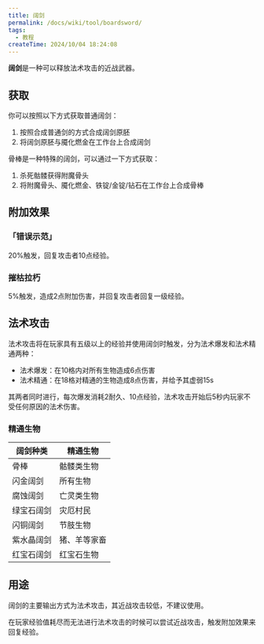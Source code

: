 ```yaml
---
title: 阔剑
permalink: /docs/wiki/tool/boardsword/
tags:
  - 教程
createTime: 2024/10/04 18:24:08
---
```

**阔剑**是一种可以释放法术攻击的近战武器。

## 获取
你可以按照以下方式获取普通阔剑：

1. 按照合成普通剑的方式合成阔剑原胚
2. 将阔剑原胚与魇化燃金在工作台上合成阔剑

骨棒是一种特殊的阔剑，可以通过一下方式获取：

1. 杀死骷髅获得附魔骨头
2. 将附魔骨头、魇化燃金、铁锭/金锭/钻石在工作台上合成骨棒

## 附加效果
### 「错误示范」
20%触发，回复攻击者10点经验。

### 摧枯拉朽
5%触发，造成2点附加伤害，并回复攻击者回复一级经验。

## 法术攻击
法术攻击将在玩家具有五级以上的经验并使用阔剑时触发，分为法术爆发和法术精通两种：

- 法术爆发：在10格内对所有生物造成6点伤害
- 法术精通：在18格对精通的生物造成8点伤害，并给予其虚弱15s

其两者同时进行，每次爆发消耗2耐久、10点经验，法术攻击开始后5秒内玩家不受任何原因的法术伤害。

### 精通生物
| 阔剑种类 | 精通生物 |
| --- | --- |
| 骨棒 | 骷髅类生物 |
| 闪金阔剑 | 所有生物 |
| 腐蚀阔剑 | 亡灵类生物 |
| 绿宝石阔剑 | 灾厄村民 |
| 闪铜阔剑 | 节肢生物 |
| 紫水晶阔剑 | 猪、羊等家畜 |
| 红宝石阔剑 | 红宝石生物 |

## 用途
阔剑的主要输出方式为法术攻击，其近战攻击较低，不建议使用。

在玩家经验值耗尽而无法进行法术攻击的时候可以尝试近战攻击，触发附加效果来回复经验。